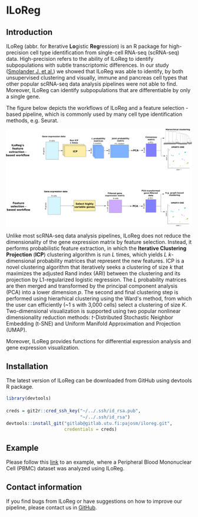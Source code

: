 # ILoReg

## Introduction



ILoReg (abbr. for **I**terative **Lo**gistic **Reg**ression) is an R package for high-precision cell type identification from single-cell RNA-seq (scRNA-seq) data. 
High-precision refers to the ability of ILoReg to identify subpopulations with subtle transcriptomic differences. 
In our study ([Smolander J. et al.](https://gitlab.utu.fi/pajosm/iloreg)) we showed that ILoReg was able to identify, by both unsupervised clustering and visually, 
immune and pancreas cell types that other popular scRNA-seq data analysis pipelines were not able to find. 
Moreover, ILoReg can identify subpopulations that are differentiable by only a single gene.

The figure below depicts the workflows of ILoReg and a feature selection -based pipeline, which is commonly used by many cell type identification methods, e.g. Seurat.

![*Figure: Analysis workflows of ILoReg and a feature-selection based approach*](vignettes/figure.png)


Unlike most scRNA-seq data analysis pipelines, ILoReg does not reduce the dimensionality of the gene expression matrix by feature selection. 
Instead, it performs probabilistic feature extraction, in which the **Iterative Clustering Projection** (**ICP**) clustering algorithm is run *L* times, which yields 
*L* *k*-dimensional probability matrices that represent the new features. ICP is a novel clustering algorithm that iteratively seeks a clustering of size *k* 
that maximizes the adjusted Rand index (ARI) between the clustering and its projection by L1-regularized logistic regression. 
The *L* probability matrices are then merged and transformed by the principal component analysis (PCA) into a lower dimension *p*. 
The second and final clustering step is performed using hierarhical clustering using the Ward's method, from which the user can efficiently (~1 s with 3,000 cells) 
select a clustering of size *K*. Two-dimensional visualization is supported using two popular nonlinear dimensionality reduction methods: 
*t*-Distributed Stochastic Neighbor Embedding (t-SNE) and Uniform Manifold Approximation and Projection (UMAP).

Moreover, ILoReg provides functions for differential expression analysis and gene expression visualization.

## Installation

The latest version of ILoReg can be downloaded from GitHub using devtools R package.

```R
library(devtools)

creds = git2r::cred_ssh_key("~/../.ssh/id_rsa.pub",
                            "~/../.ssh/id_rsa")
devtools::install_git("gitlab@gitlab.utu.fi:pajosm/iloreg.git",
                      credentials = creds)

```

## Example

Please follow this [link](https://gitlab.utu.fi/pajosm/iloreg) to an example, where a Peripheral Blood Mononuclear Cell (PBMC) dataset was analyzed using ILoReg.

## Contact information

If you find bugs from ILoReg or have suggestions on how to improve our pipeline, please contact us in [GitHub](https://gitlab.utu.fi/pajosm/iloreg). 

